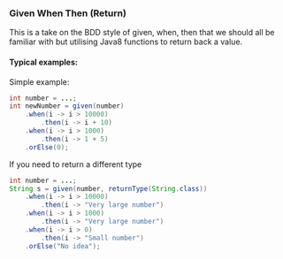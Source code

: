 ### Given When Then (Return)

This is a take on the BDD style of given, when, then that we should all be familiar
with but utilising Java8 functions to return back a value.

#### Typical examples:

Simple example:
```java
int number = ...;
int newNumber = given(number)
    .when(i -> i > 10000)
        .then(i -> i + 10)
    .when(i -> i > 1000)
        .then(i -> 1 + 5)
    .orElse(0);
```
If you need to return a different type
```java
int number = ...;
String s = given(number, returnType(String.class))
    .when(i -> i > 10000)
        .then(i -> "Very large number")
    .when(i -> i > 1000)
        .then(i -> "Very large number")
    .when(i -> i > 0)
        .then(i -> "Small number")
    .orElse("No idea");
```
```

